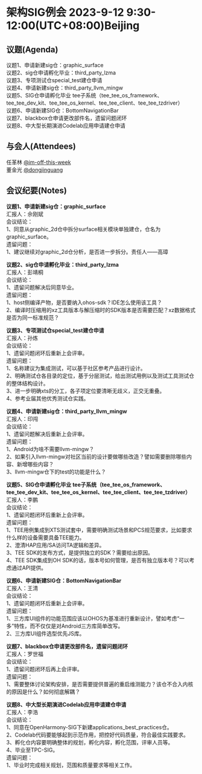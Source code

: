 # 架构SIG例会 2023-9-12 9:30-12:00(UTC+08:00)Beijing

## 议题(Agenda)

议题1、申请新建sig仓：graphic_surface  
议题2、sig仓申请孵化毕业：third_party_lzma  
议题3、专项测试仓special_test建仓申请  
议题4、申请新建sig仓：third_party_llvm_mingw  
议题5、SIG仓申请孵化毕业  tee子系统（tee_tee_os_framework、tee_tee_dev_kit、tee_tee_os_kernel、tee_tee_client、tee_tee_tzdriver）  
议题6、申请新建SIG仓：BottomNavigationBar  
议题7、blackbox仓申请更改部件名，遗留问题闭环  
议题8、中大型长期演进Codelab应用申请建仓申请  

## 与会人(Attendees)

任革林 [@im-off-this-week](https://gitee.com/im-off-this-week)  
董金光 [@dongjinguang](https://gitee.com/dongjinguang)  

## 会议纪要(Notes)

**议题1、申请新建sig仓：graphic_surface**  
汇报人：佘刚斌  
会议结论：  
1、同意从graphic_2d仓中拆分surface相关模块单独建仓，仓名为graphic_surface。  
遗留问题：  
1、建议继续对graphic_2d仓分析，是否进一步拆分。责任人——高璋  

**议题2、sig仓申请孵化毕业：third_party_lzma**  
汇报人：彭靖桐  
会议结论：  
1、遗留问题解决后同意毕业。  
遗留问题：  
1、host侧编译产物，是否要纳入ohos-sdk？IDE怎么使用该工具？  
2、编译时压缩用的xz工具版本与解压缩时的SDK版本是否需要匹配？xz数据格式是否为同一标准规范？  

**议题3、专项测试仓special_test建仓申请**  
汇报人：孙炼  
会议结论：  
1、遗留问题闭环后重新上会评审。  
遗留问题：  
1、名称建议为集成测试，可以基于社区参考产品进行设计。  
2、明确测试仓各目录的定位，基于分层测试，给出测试用例以及测试工具测试仓的整体结构设计。  
3、进一步明确xts的分工，各子项定位要清晰无歧义，正交无重叠。  
4、参考业届其他优秀测试仓实践。  

**议题4、申请新建sig仓：third_party_llvm_mingw**  
汇报人：印闯  
会议结论：  
1、遗留问题解决后重新上会评审。  
遗留问题：  
1、Android为啥不需要llvm-mingw？  
2、如果引入llvm-mingw对社区当前的设计要做哪些改造？譬如需要删除哪些内容、新增哪些内容？  
3、llvm-mingw仓下的test的功能是什么？  

**议题5、SIG仓申请孵化毕业  tee子系统（tee_tee_os_framework、tee_tee_dev_kit、tee_tee_os_kernel、tee_tee_client、tee_tee_tzdriver）**  
汇报人：李鹏  
会议结论：  
1、遗留问题闭环后重新上会评审。  
遗留问题：  
1、TEE用例集成到XTS测试套中，需要明确测试场景和PCS规范要求，比如要求什么样的设备需要具备TEE能力。  
2、澄清HAP应用/SA访问TA逻辑和差异。  
3、TEE SDK的发布方式，是提供独立的SDK？需要给出原因。  
4、TEE SDK集成到OH SDK的话，版本号如何管理，是否有独立版本号？可以考虑通过API提供。  

**议题6、申请新建SIG仓：BottomNavigationBar**  
汇报人：王清  
会议结论：  
1、遗留问题闭环后重新上会评审。  
遗留问题：  
1、三方库UI组件的功能范围应该以OHOS为基准进行重新设计，譬如考虑“一多”特性，而不仅仅是对Android三方库简单改写。  
2、三方库UI组件选型优先JS库。  

**议题7、blackbox仓申请更改部件名，遗留问题闭环**  
汇报人：罗世福  
会议结论：  
1、遗留问题闭环后再上会评审。  
遗留问题：  
1、需要整体讨论架构安排，是否需要提供普遍的重启维测能力？该仓不合入内核的原因是什么？如何彻底解耦？  

**议题8、中大型长期演进Codelab应用申请建仓申请**  
汇报人：李浩  
会议结论：  
1、同意在OpenHarmony-SIG下新建applications_best_practices仓。  
2、Codelab代码要能够起到示范作用，把控好代码质量，符合最佳实践要求。  
3、孵化仓内容要明确整体的规划，孵化内容，孵化范围，评审人员等。  
4、毕业至TPC-SIG。  
遗留问题：  
1、毕业时完成相关规划，范围和质量要求等相关工作。  
